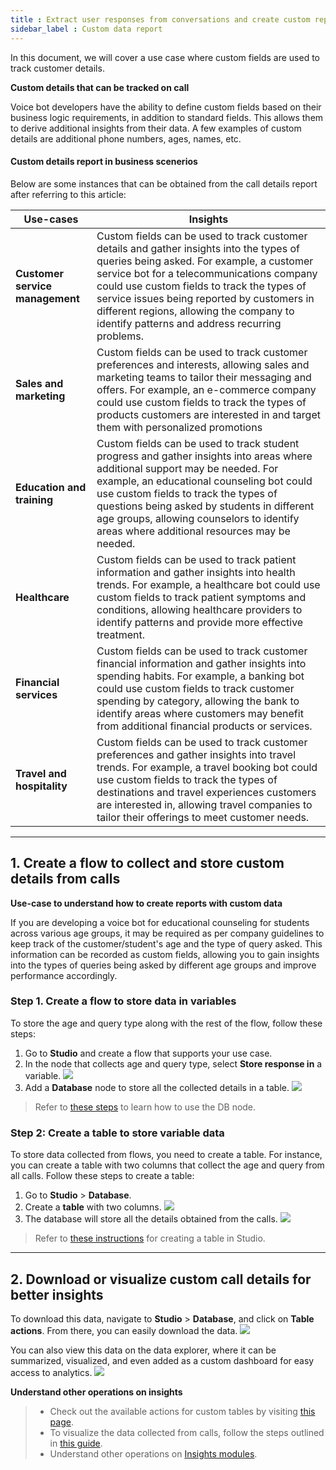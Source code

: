 ```yaml
---
title : Extract user responses from conversations and create custom reports
sidebar_label : Custom data report
---
```


In this document, we will cover a use case where custom fields are used to track customer details.


**Custom details that can be tracked on call**

Voice bot developers have the ability to define custom fields based on their business logic requirements, in addition to standard fields. This allows them to derive additional insights from their data. A few examples of custom details are additional phone numbers, ages, names, etc.

#### Custom details report in business scenerios 

Below are some instances that can be obtained from the call details report after referring to this article:

| Use-cases | Insights |
| -------- | -------- |
| **Customer service management** | Custom fields can be used to track customer details and gather insights into the types of queries being asked. For example, a customer service bot for a telecommunications company could use custom fields to track the types of service issues being reported by customers in different regions, allowing the company to identify patterns and address recurring problems.|
| **Sales and marketing** |Custom fields can be used to track customer preferences and interests, allowing sales and marketing teams to tailor their messaging and offers. For example, an e-commerce company could use custom fields to track the types of products customers are interested in and target them with personalized promotions |
| **Education and training** | Custom fields can be used to track student progress and gather insights into areas where additional support may be needed. For example, an educational counseling bot could use custom fields to track the types of questions being asked by students in different age groups, allowing counselors to identify areas where additional resources may be needed.|
| **Healthcare** | Custom fields can be used to track patient information and gather insights into health trends. For example, a healthcare bot could use custom fields to track patient symptoms and conditions, allowing healthcare providers to identify patterns and provide more effective treatment.|
| **Financial services** | Custom fields can be used to track customer financial information and gather insights into spending habits. For example, a banking bot could use custom fields to track customer spending by category, allowing the bank to identify areas where customers may benefit from additional financial products or services.|
| **Travel and hospitality** | Custom fields can be used to track customer preferences and gather insights into travel trends. For example, a travel booking bot could use custom fields to track the types of destinations and travel experiences customers are interested in, allowing travel companies to tailor their offerings to meet customer needs. |


-----

## 1. Create a flow to collect and store custom details from calls

**Use-case to understand how to create reports with custom data**

If you are developing a voice bot for educational counseling for students across various age groups, it may be required as per company guidelines to keep track of the customer/student's age and the type of query asked. This information can be recorded as custom fields, allowing you to gain insights into the types of queries being asked by different age groups and improve performance accordingly.


### Step 1. Create a flow to store data in variables 

To store the age and query type along with the rest of the flow, follow these steps:

1. Go to **Studio** and create a flow that supports your use case.
2. In the node that collects age and query type, select **Store response in** a variable.
    ![](https://i.imgur.com/qyw4l5R.png)
3. Add a **Database** node to store all the collected details in a table.
    ![](https://i.imgur.com/oUYYcPT.png)    
> Refer to [these steps](https://docs.yellow.ai/docs/platform_concepts/studio/build/nodes/action-nodes#23-database)  to learn how to use the DB node.


### Step 2: Create a table to store variable data

To store data collected from flows, you need to create a table. For instance, you can create a table with two columns that collect the age and query from all calls. Follow these steps to create a table:

1. Go to **Studio** > **Database**.
2. Create a **table** with two columns.
     ![](https://i.imgur.com/4lXUJo5.png)
3. The database will store all the details obtained from the calls.
    ![](https://i.imgur.com/icLbN3u.png)

> Refer to [these instructions](https://docs.yellow.ai/docs/platform_concepts/studio/database#-1-create-table) for creating a table in Studio.

------

## 2. Download or visualize custom call details for better insights

To download this data, navigate to **Studio** > **Database**, and click on **Table actions**. From there, you can easily download the data.
![](https://i.imgur.com/ZCrHFs2.png)


You can also view this data on the data explorer, where it can be summarized, visualized, and even added as a custom dashboard for easy access to analytics.
![](https://i.imgur.com/Xyig1o0.png)


**Understand other operations on insights**

> - Check out the available actions for custom tables by visiting [this page](https://docs.yellow.ai/docs/platform_concepts/growth/dataexplorer/customtables).    
> - To visualize the data collected from calls, follow the steps outlined in [this guide](https://docs.yellow.ai/docs/cookbooks/voice-as-channel/reporting/advance/cdr#1-visualize-call-detail-report).
> - Understand other operations on [Insights modules](https://docs.yellow.ai/docs/platform_concepts/growth/introductiontoinsights). 


